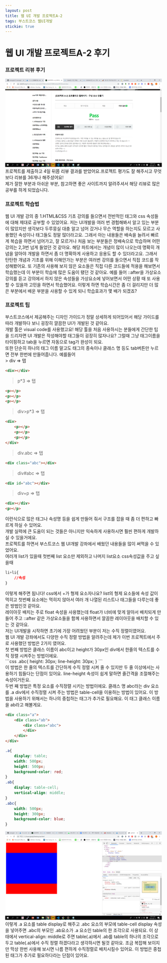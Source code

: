 ```yaml
---
layout: post
title: 웹 UI 개발 프로젝트A-2
tags: 부스트코스 웹UI개발
stickie: true
---
```

<h1>웹 UI 개발 프로젝트A-2 후기</h1>
<h3>프로젝트 리뷰 후기</h3>

<img src="/img/a2_pass.png" />
<div>프로젝트를 제출하고 4일 뒤쯤 리뷰 결과를 받았어요.프로젝트 평가도 잘 해주시고 무엇보다 리뷰를 36개나 해주셨어요! <br/>
제가 잘한 부분과 아쉬운 부분, 참고하면 좋은 사이트까지 알려주셔서 해당 리뷰로 많은 공부를 하게 되었습니다.</div>

<h3>프로젝트 학습법</h3>
<div>웹 UI 개발 강의 중 1.HTML&CSS 기초 강의를 들으면서 전반적인 태그와 css 속성들에 대해 제대로 공부할 수 있었어요. 
저는 UI개발을 여러 번 경험해봐서 알고 있는 부분이 많았지만 생각보다 두루뭉실 대충 알고 넘어 갔거나 무슨 역할을 하는지도 모르고 사용했던 속성이나 태그들도
정말 많더라고요. 그래서 아는 내용들은 배속을 늘려서 빠르게 복습을 하면서 넘어가고, 잘 모르거나 처음 보는 부분들은 정배속으로 학습하며 어떤 강의는 2,3번 넘게 들었던 것 같아요.
해당 파트에서는 개념이 많이 나오는데 명확히 개념을 알아야 개발을 하면서 좀 더 명확하게 사용하고 응용도 할 수 있더라고요. 그래서 탄탄한 개념과 기초를 위해 이해안가는 부분은
여러번 강의를 들으면서 직접 코드를 작성해봤어요. 또 기존의 사용해 보지 않은 요소들은 직접 다른 코드들에 적용을 해보면서 학습했는데 이 부분이 학습에 많은 도움이 됐던 것 같아요.
예를 들어 ::after을 가상요소 강의를 듣고 강의에서 하지 않은 속성들을 가상요소에 넣어보면서 어떤 상황 때 또 사용할 수 있을까 고민을 하면서 학습했어요. 이렇게 하면 학습시간은 좀 
더 걸리지만 더 많은 부분에서 배운 부분을 사용할 수 있게 되니 학습효과가 몇 배가 되겠죠?
</div>

<h3>프로젝트 팁</h3>
<div>부스트코스에서 제공해주는 디자인 가이드가 정말 상세하게 되어있어서 해당 가이드를 따라 개발하다 보니 굉장히 깔끔한 UI가 개발된 것 같아요.<br />
개발 툴은 visual code를 사용했고요! 해당 툴을 처음 사용하시는 분들에게 간단한 팁을 드리자면 UI 개발은 작성해야할 태그들이 굉장히 많자나요? 그럴때 그냥 태그이름을 타이핑하고 tab을 누르면 자동으로 tag가 완성이 되요.<br />
또한 단순히 하나의 태그 이름 말고도 태그의 종속이나 클래스 명 등도 tab버튼만 누르면 전부 한번에 만들어줍니다. 예를들어
</div>
> div => 탭

```html
<div></div>
```

> p*3 => 탭

```html
<p></p> 
<p></p> 
<p></p>
```

> div>p*3 => 탭

```html
<div> 
    <p></p>
    <p></p>
    <p></p> 
</div>
```

> div.abc => 탭

```html
<div class="abc"></div>
```

> div#abc => 탭

```html
<div id="abc"></div>
```


> div+p => 탭

```html
<div></div>
<p></p>
```

<div>이런식으로 많은 태그나 속성명 등을 쉽게 만들어 줘서 구조를 잡을 때 좀 더 편하고 빠르게 하실 수 있어요.<br />
개발 실력에 큰 도움이 되는 것들은 아니지만 익숙하게 사용하시면 훨씬 편하게 개발하실 수 있을거에요.<br />
프로젝트를 하면서 부스트코스 웹 UI개발 강좌에서 배웠던 내용들을 많이 써먹을 수 있었어요.<br />
여러개 list가 있을때 첫번째 list 요소만 제외하고 나머지 list요소 css속성값을 주고 싶을때</div>

```css
li+li{
    //속성
}
```

<div>
이렇게 해주면 됩니다! css에서 +가 형제 요소자나요? list의 형제 요소들에 속성 값이 먹히고 첫번째 요소에는 먹히지 않아서 여러 개 나열된 리스트나
태그들을 다루는데 좋은 방법인것 같아요.<br />
레이아웃 배치는 주로 float 속성을 사용했는데 float가 너비에 맞게 알아서 배치되게 만들어 주고 ::after 같은 가상요소들을 함께 사용하면서
깔끔한 레이아웃을 배치할 수 있는 것 같아요.<br />
저는 UI개발을 시작하면 초기에 가장 어려웠던 부분이 저는 수직 정렬이였어요.<br />
웹 UI 개발 강좌에서도 다양한 수직 정렬 방법을 알려주는데 제가 이번 프로젝트에서 주로 사용했던 방법은 2가지 였어요.<br />
첫 번째 방법은 클래스 이름이 abc이고 height가 30px인 div에서 한줄의 텍스트를 수직 정렬 시켜주는 방법이에요.

</div>
```css
.abc{
    height: 30px;
    line-height: 30px;
}
```
<div>이 방법은 한 줄의 텍스트를 간단하게 수직 정렬 시켜 줄 수 있지만 두 줄 이상에서는 사용하기 힘들다는 단점이 있어요. 
line-height 속성이 쉽게 말하면 줄간격을 조절해주는 속성이거든요.<br />
두번 째 방법은 특정 요소를 수직정렬 시키는 방법이에요. 클래스 명 abc라는 div 요소를 .a div에서 수직정렬 시켜 주는 방법은 table-cell을 이용하는 방법이 있어요.
이 방법을 사용하기 위해서는 하나의 중첩하는 태그가 추가로 필요해요. 이 태그 클래스 이름을 ab라고 해볼게요.
</div>

```html
<div class="a">
    <div class="ab">
        <div class="abc">
        </div>
    </div>
</div>
```

```css
.a{
    display: table;
    width: 500px;
    height: 500px;
    background-color: red;
}
.ab{
    display: table-cell;
    vertical-align: middle;
}
.abc{
    width: 500px;
    height: 300px;
    background-color: blue;
}
```
<img src="/img/verti.png" />
<div>
이렇게 .a 요소를 table display로 해주고 .abc 요소의 부모에 table-cell display 속성을 넣어주면
.abc의 부모인 .ab요소가 .a 요소인 table의 한 조각으로 사용되요. 이 상태에서 vertical-align: middle로 주면 table(.a)에서 .ab를 table의 하나의 조각으로 두고 table(.a)에서 
수직 정렬 하겠다라고 생각하시면 될것 같아요. 조금 복잡해 보이지만 막상 한번 사용해 보시면 나름 편하게 수직정렬로 배치시킬수 있어요. 이 방법은 중첩된 태그가 추가로 필요하다라는
단점이 있어요.
</div>